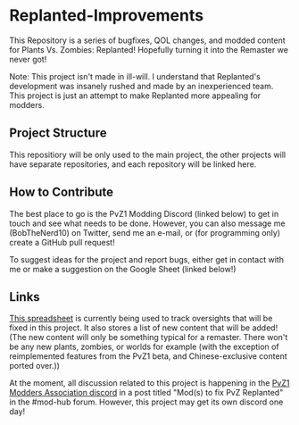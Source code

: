 # Replanted-Improvements
This Repository is a series of bugfixes, QOL changes, and modded content for Plants Vs. Zombies: Replanted! Hopefully turning it into the Remaster we never got!

Note: This project isn't made in ill-will. I understand that Replanted's development was insanely rushed and made by an inexperienced team. This project is just an attempt to make Replanted more appealing for modders.

## Project Structure
This repositiory will be only used to the main project, the other projects will have separate repositories, and each repository will be linked here.

## How to Contribute
The best place to go is the PvZ1 Modding Discord (linked below) to get in touch and see what needs to be done. However, you can also message me (BobTheNerd10) on Twitter, send me an e-mail, or (for programming only) create a GitHub pull request!

To suggest ideas for the project and report bugs, either get in contact with me or make a suggestion on the Google Sheet (linked below!)

## Links
[This spreadsheet](https://docs.google.com/spreadsheets/d/10N_Q6xMBUn9X6yh2J6AfADarAxr983ox4QMMI-m2s5A/edit?usp=sharing) is currently being used to track oversights that will be fixed in this project. It also stores a list of new content that will be added! (The new content will only be something typical for a remaster. There won't be any new plants, zombies, or worlds for example (with the exception of reimplemented features from the PvZ1 beta, and Chinese-exclusive content ported over.))

At the moment, all discussion related to this project is happening in the [PvZ1 Modders Association discord](https://discord.gg/cGBwQQaC7m) in a post titled "Mod(s) to fix PvZ Replanted" in the #mod-hub forum. However, this project may get its own discord one day!

